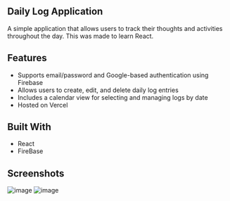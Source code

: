 ## Daily Log Application
A simple application that allows users to track their thoughts and activities throughout the day. This was made to learn React.

## Features
- Supports email/password and Google-based authentication using Firebase
- Allows users to create, edit, and delete daily log entries
- Includes a calendar view for selecting and managing logs by date
- Hosted on Vercel

## Built With
- React
- FireBase

## Screenshots
![image](https://github.com/user-attachments/assets/4a4c5702-6a2f-4f3a-b157-e9b697a987af)
![image](https://github.com/user-attachments/assets/91025707-b400-4fc7-9837-e09e9aff87df)
